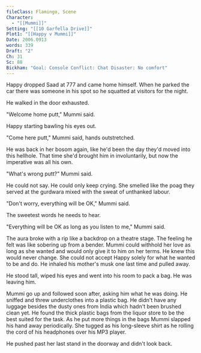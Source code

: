 ```yaml
---
fileClass: Flamingo, Scene
Character:
  - "[[Mummi]]"
Setting: "[[10 Garfella Drive]]"
Plot1: "[[Happy v Mummi]]"
Date: 2006.0913
words: 339
Draft: "2"
Ch: 31
Sc: 88
Bickham: "Goal: Console Conflict: Chat Disaster: No comfort"
---
```

Happy dropped Saad at 777 and came home himself. When he parked the car there was someone in his spot so he squatted at visitors for the night.

He walked in the door exhausted.

"Welcome home putt," Mummi said.

Happy starting bawling his eyes out.

"Come here putt," Mummi said, hands outstretched.

He was back in her bosom again, like he'd been the day they'd moved into this hellhole. That time she'd brought him in involuntarily, but now the imperative was all his own.

"What's wrong putt?" Mummi said.

He could not say. He could only keep crying. She smelled like the poag they served at the gurdwara mixed with the sweat of unthanked labour.

"Don't worry, everything will be OK," Mummi said.

The sweetest words he needs to hear.

"Everything will be OK as long as you listen to me," Mummi said.

The aura broke with a rip like a backdrop on a theatre stage. The feeling he felt was like sobering up from a bender. Mummi could withhold her love as long as she wanted and would only give it to him on her terms. He knew this would never change. She could not accept Happy solely for what he wanted to be and do. He inhaled his mother's musk one last time and pulled away.

He stood tall, wiped his eyes and went into his room to pack a bag. He was leaving him.

Mummi go up and followed soon after, asking him what he was doing. He sniffed and threw underclothes into a plastic bag. He didn't have any luggage besides the dusty ones from India which hadn't been brushed clean yet. He found the thick plastic bags from the liquor store to be the best suited for the task. As he put more things in the bags Mummi slapped his hand away periodically. She tugged as his long-sleeve shirt as he rolling the cord of his headphones over his MP3 player.

He pushed past her last stand in the doorway and didn't look back.
